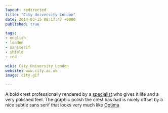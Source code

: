 ```yaml
---
layout: redirected
title: "City University London"
date: 2014-03-15 08:17:47 +0000
published: true

tags:
- english
- london
- sansserif
- shield
- red

wiki: City_University_London
website: www.city.ac.uk
image: city.gif

---
```


A bold crest professionally rendered by a [specialist](http://www.epicicons.com/detail.php?c=8&i=193) who gives it life and a very polished feel. The graphic polish the crest has had is nicely offset by a nice subtle sans serif that looks very much like [Optima](http://www.fonts.com/font/linotype/optima)
